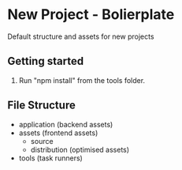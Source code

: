 # New Project - Bolierplate
Default structure and assets for new projects

## Getting started
1. Run "npm install" from the tools folder.

## File Structure
* application (backend assets)
* assets (frontend assets)
  * source
  * distribution (optimised assets)
* tools (task runners)
